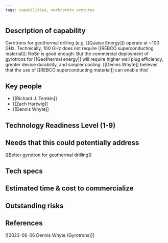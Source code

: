 ```yaml
---
tags: capabilities, work/proto_ventures
---
```


## Description of capability
Gyrotrons for geothermal drilling (e.g. [[Quaise Energy]]) operate at ~100 GHz. Technically, 100 GHz does not require [[REBCO superconducting material]]: NbSn is good enough. But the commercial deployment of gyrotrons for [[Geothermal energy]] will require higher wall plug efficiency, greater device durability, and simpler cooling. [[Dennis Whyte]] believes that the use of [[REBCO superconducting material]] can enable this!
## Key people
- [[Richard J. Temkin]]
- [[Zach Hartwig]]
- [[Dennis Whyte]]
## Technology Readiness Level (1-9)

## Needs that this could potentially address
[[Better gyrotron for geothermal drilling]]

## Tech specs

## Estimated time & cost to commercialize

## Outstanding risks

## References
[[2023-06-06 Dennis Whyte (Gyrotrons)]]